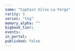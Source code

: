 ```yaml
---
name: "Captain Silva La Forge"
rarity: 5
series: "tng"
memory_alpha: ""
bigbook_tier:
events:
in_portal:
published: false
---
```

